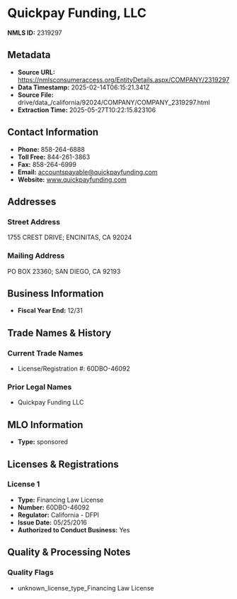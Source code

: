 # Quickpay Funding, LLC

**NMLS ID:** 2319297

## Metadata
- **Source URL:** https://nmlsconsumeraccess.org/EntityDetails.aspx/COMPANY/2319297
- **Data Timestamp:** 2025-02-14T06:15:21.341Z
- **Source File:** drive/data_/california/92024/COMPANY/COMPANY_2319297.html
- **Extraction Time:** 2025-05-27T10:22:15.823106

## Contact Information
- **Phone:** 858-264-6888
- **Toll Free:** 844-261-3863
- **Fax:** 858-264-6999
- **Email:** accountspayable@quickpayfunding.com
- **Website:** www.quickpayfunding.com

## Addresses
### Street Address
1755 CREST DRIVE; ENCINITAS, CA 92024

### Mailing Address
PO BOX 23360; SAN DIEGO, CA 92193

## Business Information
- **Fiscal Year End:** 12/31

## Trade Names & History
### Current Trade Names
- License/Registration #: 60DBO-46092

### Prior Legal Names
- Quickpay Funding LLC

## MLO Information
- **Type:** sponsored

## Licenses & Registrations

### License 1
- **Type:** Financing Law License
- **Number:** 60DBO-46092
- **Regulator:** California - DFPI
- **Issue Date:** 05/25/2016
- **Authorized to Conduct Business:** Yes

## Quality & Processing Notes
### Quality Flags
- unknown_license_type_Financing Law License
